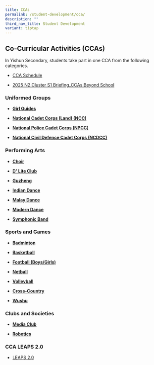 ```yaml
---
title: CCAs
permalink: /student-development/cca/
description: ""
third_nav_title: Student Development
variant: tiptap
---
```

<h2>Co-Curricular Activities (CCAs)</h2>
<p>In Yishun Secondary, students take part in one CCA from the following
categories.</p>
<ul data-tight="true" class="tight">
<li>
<p><a href="/students/CCA-Schedule/" rel="noopener nofollow" target="_blank">CCA Schedule</a>
</p>
</li>
<li>
<p><a href="/files/CCA/2025_N2_Cluster_S1_Briefing__CCAs_Beyond_School.pdf" rel="noopener nofollow" target="_blank">2025 N2 Cluster S1 Briefing_CCAs Beyond School</a>
</p>
</li>
</ul>
<h3>Uniformed Groups</h3>
<ul data-tight="true" class="tight">
<li>
<p><strong><a href="/cca/uniformed-groups/girl-guides/" rel="noopener noreferrer nofollow" target="_blank">Girl Guides</a></strong>
</p>
</li>
<li>
<p><strong><a href="/cca/uniformed-groups/ncc/" rel="noopener noreferrer nofollow" target="_blank">National Cadet Corps (Land) (NCC)</a></strong>
</p>
</li>
<li>
<p><strong><a href="/cca/uniformed-groups/npcc/" rel="noopener noreferrer nofollow" target="_blank">National Police Cadet Corps (NPCC)</a></strong>
</p>
</li>
<li>
<p><strong><a href="/cca/uniformed-groups/ncdcc/" rel="noopener noreferrer nofollow" target="_blank">National Civil Defence Cadet Corps (NCDCC)</a></strong>
</p>
</li>
</ul>
<h3>Performing Arts</h3>
<ul data-tight="true" class="tight">
<li>
<p><strong><a href="/cca/performing-arts/choir/" rel="noopener noreferrer nofollow" target="_blank">Choir</a></strong>
</p>
</li>
<li>
<p><strong><a href="/cca/performing-arts/dlite-club/" rel="noopener noreferrer nofollow" target="_blank">D' Lite Club</a></strong>
</p>
</li>
<li>
<p><strong><a href="/cca/performing-arts/guzheng/" rel="noopener noreferrer nofollow" target="_blank">Guzheng</a></strong>
</p>
</li>
<li>
<p><strong><a href="/cca/performing-arts/indian-dance/" rel="noopener noreferrer nofollow" target="_blank">Indian Dance</a></strong>
</p>
</li>
<li>
<p><strong><a href="/cca/performing-arts/malay-dance/" rel="noopener noreferrer nofollow" target="_blank">Malay Dance</a></strong>
</p>
</li>
<li>
<p><strong><a href="/cca/performing-arts/modern-dance/" rel="noopener noreferrer nofollow" target="_blank">Modern Dance</a></strong>
</p>
</li>
<li>
<p><strong><a href="/cca/performing-arts/symphonic-band/" rel="noopener noreferrer nofollow" target="_blank">Symphonic Band</a></strong>
</p>
</li>
</ul>
<h3>Sports and Games</h3>
<ul data-tight="true" class="tight">
<li>
<p><strong><a href="/cca/sports-and-games/badminton/" rel="noopener noreferrer nofollow" target="_blank">Badminton</a></strong>
</p>
</li>
<li>
<p><strong><a href="/cca/sports-and-games/basketball/" rel="noopener noreferrer nofollow" target="_blank">Basketball</a></strong>
</p>
</li>
<li>
<p><strong><a href="/cca/sports-and-games/football/" rel="noopener noreferrer nofollow" target="_blank">Football (Boys/Girls)</a></strong>
</p>
</li>
<li>
<p><strong><a href="/cca/sports-and-games/netball/" rel="noopener noreferrer nofollow" target="_blank">Netball</a></strong>
</p>
</li>
<li>
<p><strong><a href="/cca/sports-and-games/volleyball/" rel="noopener noreferrer nofollow" target="_blank">Volleyball</a></strong>
</p>
</li>
<li>
<p><strong><a href="/cca/sports-and-games/cross-country/" rel="noopener noreferrer nofollow" target="_blank">Cross-Country</a></strong>
</p>
</li>
<li>
<p><strong><a href="/wushu/" rel="noopener nofollow" target="_blank">Wushu</a></strong>
</p>
</li>
</ul>
<h3>Clubs and Societies</h3>
<ul data-tight="true" class="tight">
<li>
<p><strong><a href="/cca/clubs-and-societies/media-club/" rel="noopener noreferrer nofollow" target="_blank">Media Club</a></strong>
</p>
</li>
<li>
<p><strong><a href="/cca/clubs-and-societies/robotics/" rel="noopener noreferrer nofollow" target="_blank">Robotics</a></strong>
</p>
</li>
</ul>
<h3>CCA LEAPS 2.0</h3>
<ul data-tight="true" class="tight">
<li>
<p><a href="https://yishunsec.moe.edu.sg/qql/slot/u276/Holistic%20Education/Student%20Development/CCA/CCA%20LEAPS%202.0/LEAPS-2.0-Parents.pdf" rel="noopener noreferrer nofollow" target="_blank">LEAPS 2.0</a>
</p>
<p></p>
</li>
</ul>
<p></p>